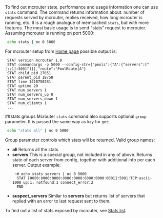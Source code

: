 To find out mcrouter state, performance and usage information one can use `stats` command. The command returns information about: number of requests served by mcrouter, replies received, how long mcrouter is running, etc. It is a rough analogue of memcached `stats`, but with more features.
The most basic usage is to send "stats" request to mcrouter. Assuming mcrouter is running on port 5000:

```bash
 echo stats | nc 0 5000
```

For mcrouter setup from [Home page](Home) possible output is:

```
 STAT version mcrouter 1.0
 STAT commandargs -p 5000 --config-str={"pools":{"A":{"servers":["[::1]:5001"]}},"route":"PoolRoute|A"}
 STAT child_pid 27051
 STAT parent_pid 18758
 STAT time 1410750281
 STAT uptime 29
 STAT num_servers 1
 STAT num_servers_up 0
 STAT num_servers_down 1
 STAT num_clients 1
 ...
```

##stats groups
Mcrouter `stats` command also supports optional `group` parameter. It is passed the same way as `key` for `get`:

```bash
 echo "stats all" | nc 0 5000
```

Group parameter controls which stats will be returned. Valid group names:
* **all**
  Returns all the stats.
* **servers**
  This is a special group, not included in any of above.
  Returns state of each server from config, together with additional info per each server. Output example:
  ```
   ~# echo stats servers | nc 0 5000
    STAT [0000:0000:0000:0000:0000:0000:0000:0001]:5001:TCP:ascii-1000 up:1; notfound:1 connect_error:2
    END
  ```
* **suspect_servers**
  Similar to **servers** but returns list of servers that replied with an error to last request sent to them.

To find out a list of stats exposed by mcrouter, see [Stats list](Stats-list).
